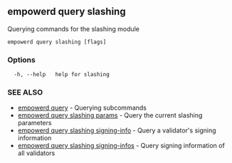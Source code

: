 ## empowerd query slashing

Querying commands for the slashing module

```
empowerd query slashing [flags]
```

### Options

```
  -h, --help   help for slashing
```

### SEE ALSO

* [empowerd query](empowerd_query.md)	 - Querying subcommands
* [empowerd query slashing params](empowerd_query_slashing_params.md)	 - Query the current slashing parameters
* [empowerd query slashing signing-info](empowerd_query_slashing_signing-info.md)	 - Query a validator's signing information
* [empowerd query slashing signing-infos](empowerd_query_slashing_signing-infos.md)	 - Query signing information of all validators

